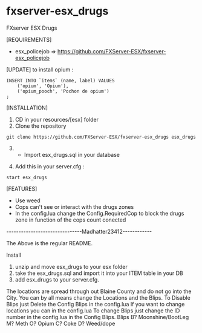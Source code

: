 # fxserver-esx_drugs
FXserver ESX Drugs

[REQUIREMENTS]

  * esx_policejob => https://github.com/FXServer-ESX/fxserver-esx_policejob


  [UPDATE]
  to install opium :
```
INSERT INTO `items` (name, label) VALUES
	('opium', 'Opium'),
	('opium_pooch', 'Pochon de opium')
;
```
  
  [INSTALLATION]

1) CD in your resources/[esx] folder
2) Clone the repository
```
git clone https://github.com/FXServer-ESX/fxserver-esx_drugs esx_drugs
```
3) * Import esx_drugs.sql in your database

4) Add this in your server.cfg :

```
start esx_drugs
```

[FEATURES]
* Use weed
* Cops can't see or interact with the drugs zones
* In the config.lua change the Config.RequiredCop to block the drugs zone in function of the cops count conected

          
-------------------------------Madhatter23412------------

The Above is the regular README.
 
 Install 
 1) unzip and move esx_drugs to your esx folder
 2) take the esx_drugs.sql and import it into your ITEM table in your DB
 3) add esx_drugs to your server.cfg.
 
 
 The locations are spread through out Blaine County and do not go into the City. You can by all means change the Locations and the Blips. 
 To Disable Blips just Delete the Config Blips in the config.lua 
 If you want to change locations you can in the config.lua 
 To change Blips just change the ID number in the config.lua in the Config Blips. 
 Blips
 B? Moonshine/BootLeg
 M? Meth
 O? Opium
 C? Coke
 D? Weed/dope
 
 
